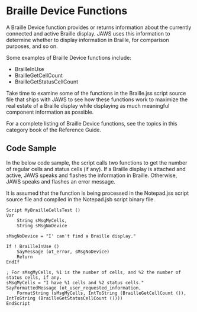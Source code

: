 # Braille Device Functions

A Braille Device function provides or returns information about the
currently connected and active Braille display. JAWS uses this
information to determine whether to display information in Braille, for
comparison purposes, and so on.

Some examples of Braille Device functions include:

- BrailleInUse
- BrailleGetCellCount
- BrailleGetStatusCellCount

Take time to examine some of the functions in the Braille.jss script
source file that ships with JAWS to see how these functions work to
maximize the real estate of a Braille display while displaying as much
meaningful component information as possible.

For a complete listing of Braille Device functions, see the topics in
this category book of the Reference Guide.

## Code Sample

In the below code sample, the script calls two functions to get the
number of regular cells and status cells (if any). If a Braille display
is attached and active, JAWS speaks and flashes the information in
Braille. Otherwise, JAWS speaks and flashes an error message.

It is assumed that the function is being processed in the Notepad.jss
script source file and compiled in the Notepad.jsb script binary file.

    Script MyBrailleCellsTest ()
    Var
        String sMsgMyCells,
        String sMsgNoDevice

    sMsgNoDevice = "I' can't find a Braille display."

    If ! BrailleInUse ()
        SayMessage (ot_error, sMsgNoDevice)
        Return
    EndIf

    ; For sMsgMyCells, %1 is the number of cells, and %2 the number of status cells, if any.
    sMsgMyCells = "I have %1 cells and %2 status cells."
    SayFormattedMessage (ot_user_requested_information,
        FormatString (sMsgMyCells, IntToString (BrailleGetCellCount ()), IntToString (BrailleGetStatusCellCount ())))
    EndScript
